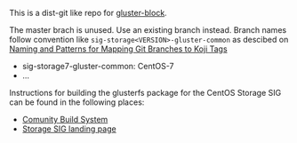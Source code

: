 This is a dist-git like repo for [gluster-block](https://github.com/gluster/gluster-block).

The master brach is unused. Use an existing branch instead.
Branch names follow convention like `sig-storage<VERSION>-gluster-common` as descibed on [Naming and Patterns for Mapping Git Branches to Koji Tags](https://wiki.centos.org/BrianStinson/GitBranchesandKojiTags)

* sig-storage7-gluster-common: CentOS-7
* ...

Instructions for building the glusterfs package for the CentOS Storage SIG can be found in the following places:

* [Comunity Build System](https://wiki.centos.org/HowTos/CommunityBuildSystem)
* [Storage SIG landing page](https://wiki.centos.org/SpecialInterestGroup/Storage/Gluster)

